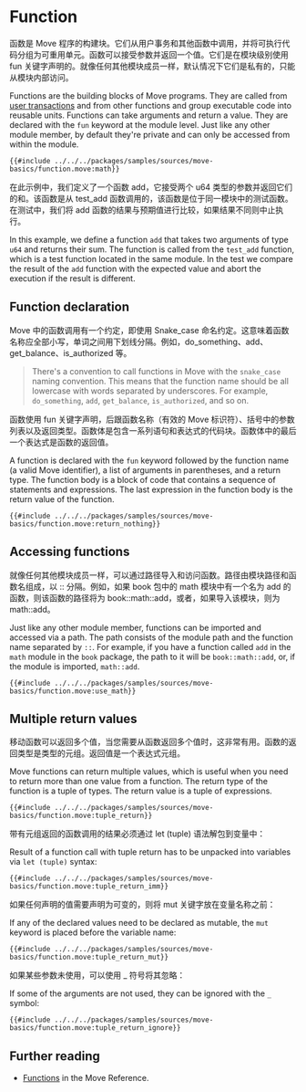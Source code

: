 # Function

函数是 Move 程序的构建块。它们从用户事务和其他函数中调用，并将可执行代码分组为可重用单元。函数可以接受参数并返回一个值。它们是在模块级别使用 fun 关键字声明的。就像任何其他模块成员一样，默认情况下它们是私有的，只能从模块内部访问。

Functions are the building blocks of Move programs. They are called from
[user transactions](../concepts/user-interaction.md) and from other functions and group executable
code into reusable units. Functions can take arguments and return a value. They are declared with
the `fun` keyword at the module level. Just like any other module member, by default they're private
and can only be accessed from within the module.

```move
{{#include ../../../packages/samples/sources/move-basics/function.move:math}}
```

在此示例中，我们定义了一个函数 add，它接受两个 u64 类型的参数并返回它们的和。该函数是从 test_add 函数调用的，该函数是位于同一模块中的测试函数。在测试中，我们将 add 函数的结果与预期值进行比较，如果结果不同则中止执行。

In this example, we define a function `add` that takes two arguments of type `u64` and returns their
sum. The function is called from the `test_add` function, which is a test function located in the
same module. In the test we compare the result of the `add` function with the expected value and
abort the execution if the result is different.

## Function declaration

Move 中的函数调用有一个约定，即使用 Snake_case 命名约定。这意味着函数名称应全部小写，单词之间用下划线分隔。例如，do_something、add、get_balance、is_authorized 等。

> There's a convention to call functions in Move with the `snake_case` naming convention. This means
> that the function name should be all lowercase with words separated by underscores. For example,
> `do_something`, `add`, `get_balance`, `is_authorized`, and so on.

函数使用 fun 关键字声明，后跟函数名称（有效的 Move 标识符）、括号中的参数列表以及返回类型。函数体是包含一系列语句和表达式的代码块。函数体中的最后一个表达式是函数的返回值。

A function is declared with the `fun` keyword followed by the function name (a valid Move
identifier), a list of arguments in parentheses, and a return type. The function body is a block of
code that contains a sequence of statements and expressions. The last expression in the function
body is the return value of the function.

```move
{{#include ../../../packages/samples/sources/move-basics/function.move:return_nothing}}
```

## Accessing functions

就像任何其他模块成员一样，可以通过路径导入和访问函数。路径由模块路径和函数名组成，以 :: 分隔。例如，如果 book 包中的 math 模块中有一个名为 add 的函数，则该函数的路径将为 book::math::add，或者，如果导入该模块，则为 math::add。

Just like any other module member, functions can be imported and accessed via a path. The path
consists of the module path and the function name separated by `::`. For example, if you have a
function called `add` in the `math` module in the `book` package, the path to it will be
`book::math::add`, or, if the module is imported, `math::add`.

```move
{{#include ../../../packages/samples/sources/move-basics/function.move:use_math}}
```

## Multiple return values

移动函数可以返回多个值，当您需要从函数返回多个值时，这非常有用。函数的返回类型是类型的元组。返回值是一个表达式元组。

Move functions can return multiple values, which is useful when you need to return more than one
value from a function. The return type of the function is a tuple of types. The return value is a
tuple of expressions.

```move
{{#include ../../../packages/samples/sources/move-basics/function.move:tuple_return}}
```

带有元组返回的函数调用的结果必须通过 let (tuple) 语法解包到变量中：

Result of a function call with tuple return has to be unpacked into variables via `let (tuple)`
syntax:

```move
{{#include ../../../packages/samples/sources/move-basics/function.move:tuple_return_imm}}
```

如果任何声明的值需要声明为可变的，则将 mut 关键字放在变量名称之前：

If any of the declared values need to be declared as mutable, the `mut` keyword is placed before the
variable name:

```move
{{#include ../../../packages/samples/sources/move-basics/function.move:tuple_return_mut}}
```

如果某些参数未使用，可以使用 _ 符号将其忽略：

If some of the arguments are not used, they can be ignored with the `_` symbol:

```move
{{#include ../../../packages/samples/sources/move-basics/function.move:tuple_return_ignore}}
```

## Further reading

- [Functions](/reference/functions.html) in the Move Reference.

